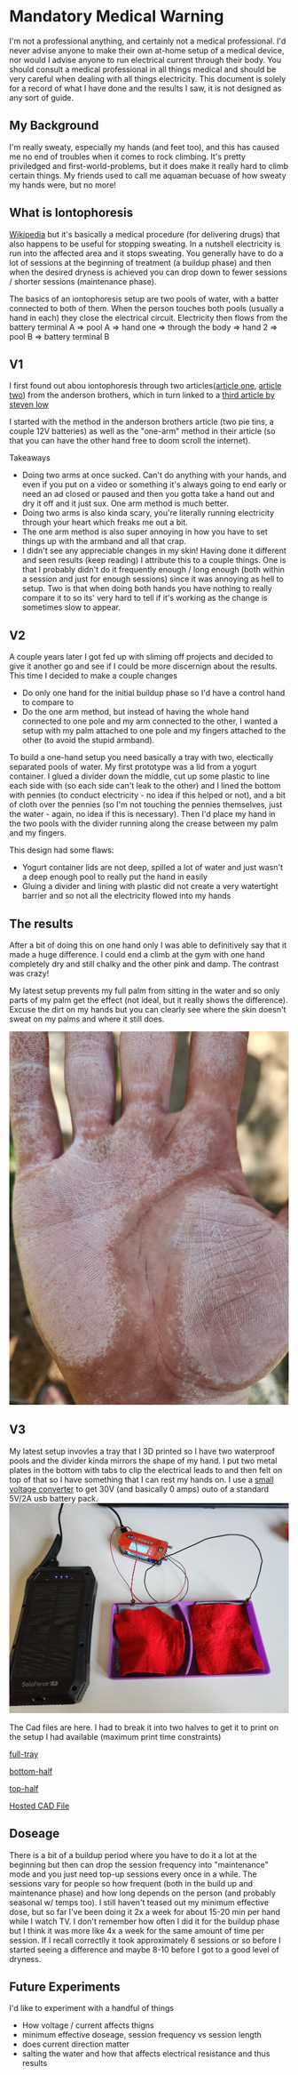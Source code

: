 # Mandatory Medical Warning

I'm not a professional anything, and certainly not a medical professional. I'd never advise anyone to make their own at-home setup of a medical device, nor would I advise anyone to run electrical current through their body. You should consult a medical professional in all things medical and should be very careful when dealing with all things electricity. This document is solely for a record of what I have done and the results I saw, it is not designed as any sort of guide.

## My Background

I'm really sweaty, especially my hands (and feet too), and this has caused me no end of troubles when it comes to rock climbing. It's pretty priviledged and first-world-problems, but it does make it really hard to climb certain things. My friends used to call me aquaman becuase of how sweaty my hands were, but no more!

## What is Iontophoresis

[Wikipedia](https://en.wikipedia.org/wiki/Iontophoresis#Therapeutic_uses) but it's basically a medical procedure (for delivering drugs) that also happens to be useful for stopping sweating. In a nutshell electricity is run into the affected area and it stops sweating. You generally have to do a lot of sessions at the beginning of treatment (a buildup phase) and then when the desired dryness is achieved you can drop down to fewer sessions / shorter sessions (maintenance phase).

The basics of an iontophoresis setup are two pools of water, with a batter connected to both of them. When the person touches both pools (usually a hand in each) they close the electrical circuit. Electricity then flows from the battery terminal A => pool A => hand one => through the body => hand 2 => pool B => battery terminal B

## V1

I first found out abou iontophoresis through two articles([article one](https://rockclimberstrainingmanual.com/2016/09/08/witchcraft-for-perfect-skin/), [article two](https://rockclimberstrainingmanual.com/2016/09/21/iontophoresis-part-ii/)) from the anderson brothers, which in turn linked to a [third article by steven low](https://stevenlow.org/sweaty-to-dry-fingers-for-climbing-iontophoresis-and-antihydral-experiments/)

I started with the method in the anderson brothers article (two pie tins, a couple 12V batteries) as well as the "one-arm" method in their article (so that you can have the other hand free to doom scroll the internet).

Takeaways

- Doing two arms at once sucked. Can't do anything with your hands, and even if you put on a video or something it's always going to end early or need an ad closed or paused and then you gotta take a hand out and dry it off and it just sux. One arm method is much better.
- Doing two arms is also kinda scary, you're literally running electricity through your heart which freaks me out a bit.
- The one arm method is also super annoying in how you have to set things up with the armband and all that crap.
- I didn't see any appreciable changes in my skin! Having done it different and seen results (keep reading) I attribute this to a couple things. One is that I probably didn't do it frequently enough / long enough (both within a session and just for enough sessions) since it was annoying as hell to setup. Two is that when doing both hands you have nothing to really compare it to so its' very hard to tell if it's working as the change is sometimes slow to appear.

## V2

A couple years later I got fed up with sliming off projects and decided to give it another go and see if I could be more discernign about the results. This time I decided to make a couple changes

- Do only one hand for the initial buildup phase so I'd have a control hand to compare to
- Do the one arm method, but instead of having the whole hand connected to one pole and my arm connected to the other, I wanted a setup with my palm attached to one pole and my fingers attached to the other (to avoid the stupid armband).

To build a one-hand setup you need basically a tray with two, electically separated pools of water. My first prototype was a lid from a yogurt container. I glued a divider down the middle, cut up some plastic to line each side with (so each side can't leak to the other) and I lined the bottom with pennies (to conduct electricity - no idea if this helped or not), and a bit of cloth over the pennies (so I'm not touching the pennies themselves, just the water - again, no idea if this is necessary). Then I'd place my hand in the two pools with the divider running along the crease between my palm and my fingers.

This design had some flaws:

- Yogurt container lids are not deep, spilled a lot of water and just wasn't a deep enough pool to really put the hand in easily
- Gluing a divider and lining with plastic did not create a very watertight barrier and so not all the electricity flowed into my hands

## The results

After a bit of doing this on one hand only I was able to definitively say that it made a huge difference. I could end a climb at the gym with one hand completely dry and still chalky and the other pink and damp. The contrast was crazy!

My latest setup prevents my full palm from sitting in the water and so only parts of my palm get the effect (not ideal, but it really shows the difference). Excuse the dirt on my hands but you can clearly see where the skin doesn't sweat on my palms and where it still does.

![Palm with sweaty / dry zones](/docs/assets//palm-zones.jpg)

## V3

My latest setup invovles a tray that I 3D printed so I have two waterproof pools and the divider kinda mirrors the shape of my hand. I put two metal plates in the bottom with tabs to clip the electrical leads to and then felt on top of that so I have something that I can rest my hands on. I use a [small voltage converter](https://www.amazon.com/Converter-Fast-Charge-AFC%EF%BC%8CPortable-Regulator-Electronic/dp/B07V3L4YF3/ref=sr_1_26?crid=3J4EOLHA05LGJ&dib=eyJ2IjoiMSJ9.4wkiCYItuy8Df_wQP-15oeNpyPdaz-whHyVpu_xFYZN42MGpEnBSE3anbKuhTCD7MxdjBt6M9_XgQ34YTCVPq1KpP8MPTvF10gqp7TlXr804Ue-4dMxVYfGpx4uCs8L-epZDNacto1sHCCQRBre3-DOpakalfhMKKjbw31fJfXJrJ4q36015mlvgaExXnqKkbQ1XWZhH-wfZLqAASi0mU88CFkrLhTQ-83ptlc_rAw93y6PzhLqm3a5rtSYlpC6Ax10DkIeS_14sRaowjefzy-zUnOLqMFDsYzXxEGPvsiY.fgH3nrIQDBKdsDqSIZjM6gUIv51o_Eq5a3DwTNtxXO4&dib_tag=se&keywords=usb%20voltage%20converter&qid=1715646086&sprefix=usb%20voltage%20converter%2Caps%2C160&sr=8-26) to get 30V (and basically 0 amps) outo of a standard 5V/2A usb battery pack.
![My Setup](/docs/assets//full-setup.jpg)

The Cad files are here. I had to break it into two halves to get it to print on the setup I had available (maximum print time constraints)

[full-tray](/docs/assets/cad-full-tray.stl)

[bottom-half](/docs/assets/cad-bottom-half.stl)

[top-half](/docs/assets/cad-top-half.stl)

[Hosted CAD File](https://cad.onshape.com/documents/358d6bc95a9c8394224e5c80/w/a07359f18c6174ad24c437c7/e/8b2232772dcb389f96baf7fa?renderMode=0&uiState=665f376e9423fe3290444116)

## Doseage

There is a bit of a buildup period where you have to do it a lot at the beginning but then can drop the session frequency into "maintenance" mode and you just need top-up sessions every once in a while. The sessions vary for people so how frequent (both in the build up and maintenance phase) and how long depends on the person (and probably seasonal w/ temps too). I still haven't teased out my minimum effective dose, but so far I've been doing it 2x a week for about 15-20 min per hand while I watch TV. I don't remember how often I did it for the buildup phase but I think it was more like 4x a week for the same amount of time per session. If I recall correctlly it took approximately 6 sessions or so before I started seeing a difference and maybe 8-10 before I got to a good level of dryness.

## Future Experiments

I'd like to experiment with a handful of things

- How voltage / current affects thigns
- minimum effective doseage, session frequency vs session length
- does current direction matter
- salting the water and how that affects electrical resistance and thus results
